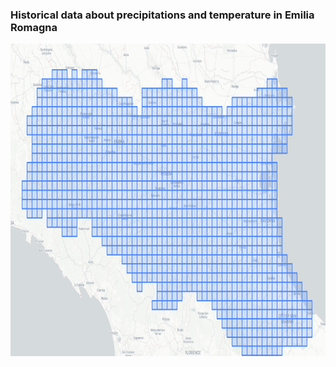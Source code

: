 ### Historical data about precipitations and temperature in Emilia Romagna 

<img src = "er.png" width = 700 height = 500>